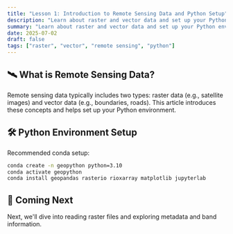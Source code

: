 ```yaml
---
title: "Lesson 1: Introduction to Remote Sensing Data and Python Setup"
description: "Learn about raster and vector data and set up your Python environment"
summary: "Learn about raster and vector data and set up your Python environment"
date: 2025-07-02
draft: false
tags: ["raster", "vector", "remote sensing", "python"]
---
```


## 🛰️ What is Remote Sensing Data?

Remote sensing data typically includes two types: raster data (e.g., satellite images) and vector data (e.g., boundaries, roads). This article introduces these concepts and helps set up your Python environment.

## 🛠️ Python Environment Setup

Recommended conda setup:

```bash
conda create -n geopython python=3.10
conda activate geopython
conda install geopandas rasterio rioxarray matplotlib jupyterlab
```

## 🔗 Coming Next
Next, we'll dive into reading raster files and exploring metadata and band information.